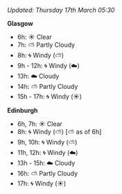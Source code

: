 *Updated: Thursday 17th March 05:30*

**Glasgow**

* 6h: :sunny: Clear
* 7h: :partly_sunny: Partly Cloudy
* 8h: :cyclone: Windy (:partly_sunny:)
* 9h - 12h: :cyclone: Windy (:cloud:)
* 13h: :cloud: Cloudy
* 14h: :partly_sunny: Partly Cloudy
* 15h - 17h: :cyclone: Windy (:sunny:)

**Edinburgh**

* 6h, 7h: :sunny: Clear
* 8h: :cyclone: Windy (:partly_sunny:) [:partly_sunny: as of 6h]
* 9h, 10h: :cyclone: Windy (:partly_sunny:)
* 11h, 12h: :cyclone: Windy (:cloud:)
* 13h - 15h: :cloud: Cloudy
* 16h: :partly_sunny: Partly Cloudy
* 17h: :cyclone: Windy (:sunny:)
